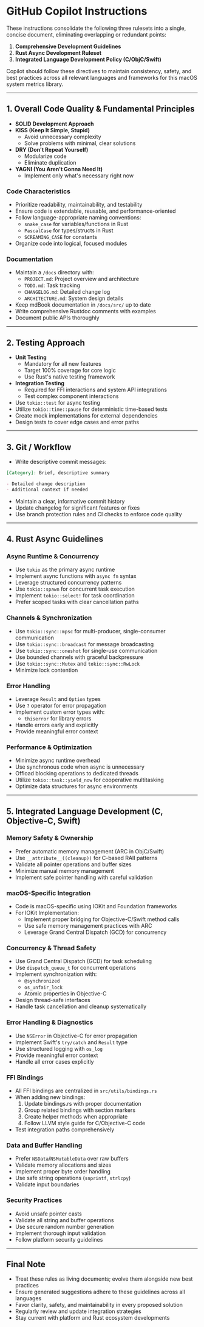 # GitHub Copilot Instructions

These instructions consolidate the following three rulesets into a single, concise document, eliminating overlapping or redundant points:

1. **Comprehensive Development Guidelines**
2. **Rust Async Development Ruleset**
3. **Integrated Language Development Policy (C/ObjC/Swift)**

Copilot should follow these directives to maintain consistency, safety, and best practices across all relevant languages and frameworks for this macOS system metrics library.

---

## 1. Overall Code Quality & Fundamental Principles

- **SOLID Development Approach**
- **KISS (Keep It Simple, Stupid)**
  - Avoid unnecessary complexity
  - Solve problems with minimal, clear solutions
- **DRY (Don't Repeat Yourself)**
  - Modularize code
  - Eliminate duplication
- **YAGNI (You Aren't Gonna Need It)**
  - Implement only what's necessary right now

### Code Characteristics

- Prioritize readability, maintainability, and testability
- Ensure code is extendable, reusable, and performance-oriented
- Follow language-appropriate naming conventions:
  - `snake_case` for variables/functions in Rust
  - `PascalCase` for types/structs in Rust
  - `SCREAMING_CASE` for constants
- Organize code into logical, focused modules

### Documentation

- Maintain a `/docs` directory with:
  - `PROJECT.md`: Project overview and architecture
  - `TODO.md`: Task tracking
  - `CHANGELOG.md`: Detailed change log
  - `ARCHITECTURE.md`: System design details
- Keep mdBook documentation in `/docs/src/` up to date
- Write comprehensive Rustdoc comments with examples
- Document public APIs thoroughly

---

## 2. Testing Approach

- **Unit Testing**
  - Mandatory for all new features
  - Target 100% coverage for core logic
  - Use Rust's native testing framework
- **Integration Testing**
  - Required for FFI interactions and system API integrations
  - Test complex component interactions
- Use `tokio::test` for async testing
- Utilize `tokio::time::pause` for deterministic time-based tests
- Create mock implementations for external dependencies
- Design tests to cover edge cases and error paths

---

## 3. Git / Workflow

- Write descriptive commit messages:

```markdown
[Category]: Brief, descriptive summary

- Detailed change description
- Additional context if needed
```

- Maintain a clear, informative commit history
- Update changelog for significant features or fixes
- Use branch protection rules and CI checks to enforce code quality

---

## 4. Rust Async Guidelines

### Async Runtime & Concurrency

- Use `tokio` as the primary async runtime
- Implement async functions with `async fn` syntax
- Leverage structured concurrency patterns
- Use `tokio::spawn` for concurrent task execution
- Implement `tokio::select!` for task coordination
- Prefer scoped tasks with clear cancellation paths

### Channels & Synchronization

- Use `tokio::sync::mpsc` for multi-producer, single-consumer communication
- Use `tokio::sync::broadcast` for message broadcasting
- Use `tokio::sync::oneshot` for single-use communication
- Use bounded channels with graceful backpressure
- Use `tokio::sync::Mutex` and `tokio::sync::RwLock`
- Minimize lock contention

### Error Handling

- Leverage `Result` and `Option` types
- Use `?` operator for error propagation
- Implement custom error types with:
  - `thiserror` for library errors
- Handle errors early and explicitly
- Provide meaningful error context

### Performance & Optimization

- Minimize async runtime overhead
- Use synchronous code when async is unnecessary
- Offload blocking operations to dedicated threads
- Utilize `tokio::task::yield_now` for cooperative multitasking
- Optimize data structures for async environments

---

## 5. Integrated Language Development (C, Objective-C, Swift)

### Memory Safety & Ownership

- Prefer automatic memory management (ARC in ObjC/Swift)
- Use `__attribute__((cleanup))` for C-based RAII patterns
- Validate all pointer operations and buffer sizes
- Minimize manual memory management
- Implement safe pointer handling with careful validation

### macOS-Specific Integration

- Code is macOS-specific using IOKit and Foundation frameworks
- For IOKit Implementation:
  - Implement proper bridging for Objective-C/Swift method calls
  - Use safe memory management practices with ARC
  - Leverage Grand Central Dispatch (GCD) for concurrency

### Concurrency & Thread Safety

- Use Grand Central Dispatch (GCD) for task scheduling
- Use `dispatch_queue_t` for concurrent operations
- Implement synchronization with:
  - `@synchronized`
  - `os_unfair_lock`
  - Atomic properties in Objective-C
- Design thread-safe interfaces
- Handle task cancellation and cleanup systematically

### Error Handling & Diagnostics

- Use `NSError` in Objective-C for error propagation
- Implement Swift's `try/catch` and `Result` type
- Use structured logging with `os_log`
- Provide meaningful error context
- Handle all error cases explicitly

### FFI Bindings

- All FFI bindings are centralized in `src/utils/bindings.rs`
- When adding new bindings:
  1. Update bindings.rs with proper documentation
  2. Group related bindings with section markers
  3. Create helper methods when appropriate
  4. Follow LLVM style guide for C/Objective-C code
- Test integration paths comprehensively

### Data and Buffer Handling

- Prefer `NSData`/`NSMutableData` over raw buffers
- Validate memory allocations and sizes
- Implement proper byte order handling
- Use safe string operations (`snprintf`, `strlcpy`)
- Validate input boundaries

### Security Practices

- Avoid unsafe pointer casts
- Validate all string and buffer operations
- Use secure random number generation
- Implement thorough input validation
- Follow platform security guidelines

---

## Final Note

- Treat these rules as living documents; evolve them alongside new best practices
- Ensure generated suggestions adhere to these guidelines across all languages
- Favor clarity, safety, and maintainability in every proposed solution
- Regularly review and update integration strategies
- Stay current with platform and Rust ecosystem developments